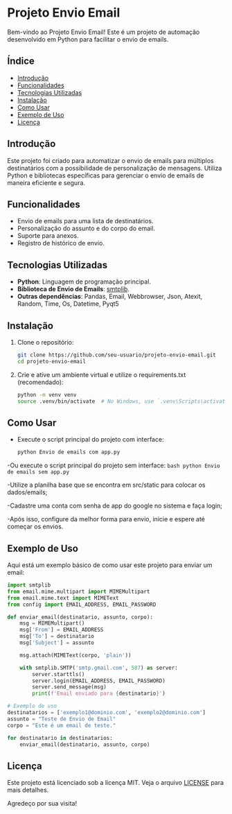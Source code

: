 # Projeto Envio Email

Bem-vindo ao Projeto Envio Email! Este é um projeto de automação desenvolvido em Python para facilitar o envio de emails.

## Índice

- [Introdução](#introdução)
- [Funcionalidades](#funcionalidades)
- [Tecnologias Utilizadas](#tecnologias-utilizadas)
- [Instalação](#instalação)
- [Como Usar](#como-usar)
- [Exemplo de Uso](#exemplo-de-uso)
- [Licença](#licença)

## Introdução

Este projeto foi criado para automatizar o envio de emails para múltiplos destinatários com a possibilidade de personalização de mensagens. Utiliza Python e bibliotecas específicas para gerenciar o envio de emails de maneira eficiente e segura.

## Funcionalidades

- Envio de emails para uma lista de destinatários.
- Personalização do assunto e do corpo do email.
- Suporte para anexos.
- Registro de histórico de envio.

## Tecnologias Utilizadas

- **Python**: Linguagem de programação principal.
- **Biblioteca de Envio de Emails**: [smtplib](https://docs.python.org/3/library/smtplib.html).
- **Outras dependências**: Pandas, Email, Webbrowser, Json, Atexit, Random, Time, Os, Datetime, Pyqt5

## Instalação

1. Clone o repositório:
    ```bash
    git clone https://github.com/seu-usuario/projeto-envio-email.git
    cd projeto-envio-email
    ```

2. Crie e ative um ambiente virtual e utilize o requirements.txt (recomendado):
    ```bash
    python -m venv venv
    source .venv/bin/activate  # No Windows, use `.venv\Scripts\activate`
    ```

## Como Usar

   - Execute o script principal do projeto com interface:
     ```bash
     python Envio de emails com app.py
     ```
   -Ou execute o script principal do projeto sem interface:
     ```bash
     python Envio de emails sem app.py
     ```

   -Utilize a planilha base que se encontra em src/static para colocar os dados/emails;

   -Cadastre uma conta com senha de app do google no sistema e faça login;

   -Após isso, configure da melhor forma para envio, inicie e espere até começar os envios.

## Exemplo de Uso

Aqui está um exemplo básico de como usar este projeto para enviar um email:

```python
import smtplib
from email.mime.multipart import MIMEMultipart
from email.mime.text import MIMEText
from config import EMAIL_ADDRESS, EMAIL_PASSWORD

def enviar_email(destinatario, assunto, corpo):
    msg = MIMEMultipart()
    msg['From'] = EMAIL_ADDRESS
    msg['To'] = destinatario
    msg['Subject'] = assunto

    msg.attach(MIMEText(corpo, 'plain'))

    with smtplib.SMTP('smtp.gmail.com', 587) as server:
        server.starttls()
        server.login(EMAIL_ADDRESS, EMAIL_PASSWORD)
        server.send_message(msg)
        print(f'Email enviado para {destinatario}')

# Exemplo de uso
destinatarios = ['exemplo1@dominio.com', 'exemplo2@dominio.com']
assunto = "Teste de Envio de Email"
corpo = "Este é um email de teste."

for destinatario in destinatarios:
    enviar_email(destinatario, assunto, corpo)
```

## Licença

Este projeto está licenciado sob a licença MIT. Veja o arquivo [LICENSE](link) para mais detalhes.

Agredeço por sua visita!

